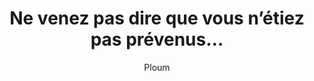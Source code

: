 ---
layout: post
title: "Ne venez pas dire que vous n’étiez pas prévenus…"
link: "https://ploum.net/2025-01-20-vous-etiez-prevenus.html"
author: "Ploum"
published_date: "20/01/2025"
description: "Depuis des décennies, je fais partie de ces gens qui tentent d’alerter sur les terrifiantes possibilités qu’offre l’aveuglement technologique dans lequel nous sommes plongés. Je croyais que je devais expliquer, informer encore et encore. Je découvre avec effroi que même ceux qui comprennent ce que je dis n’agissent pas. Voire agissent dans le sens contraire. Les électeurs de Trump, pour la plupart, savent très bien ce qui va arriver. Les artistes défendent Facebook et Spotify. Les politiciens les plus à gauche restent accrochés à X comme leur seule fenêtre sur le monde. Pourtant, ils sont prévenus ! C’est juste qu’ils croient qu’ils ne sont pas concernés. C’est juste que nous pensons naïvement que ça n’arrive qu’aux autres. Que nous sommes, d’une manière ou d’une autre, parmi ceux qui seront les privilégiés. Je suis un homme. Blanc. Cisgenre. Avec un très bon diplôme. Une très bonne situation. Dans un des endroits les plus protégés, les plus démocratiques. Bref, je serai parmi les tout derniers à souffrir des effets combinés de la politique et de la technologie. Et j’ai peur. Je suis terrifié."
language: "fr"
categories: 
   - Liens
tags: "surveillance technologie société vie-privée"
og-tags: "surveillance technologie société vie-privée"
permalink: /:categories/:year/:month/:day/:title/
---